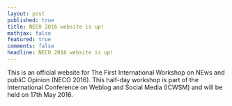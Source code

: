 ```yaml
---
layout: post
published: true
title: NECO 2016 website is up! 
mathjax: false
featured: true
comments: false
headline: NECO 2016 website is up!
---
```


This is an official website for The First International Workshop on NEws and publiC Opinion (NECO 2016). This half-day workshop is part of the International Conference on Weblog and Social Media (ICWSM) and will be held on 17th May 2016. 
